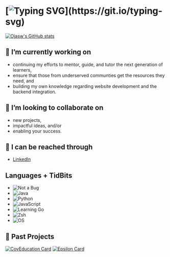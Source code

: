 # [![Typing SVG](https://readme-typing-svg.herokuapp.com?color=A2C3E2&size=24&center=true&vCenter=true&width=800&lines=Hello+there+%F0%9F%91%8B!+Ojasw+here.;Welcome+to+my+GitHub+profile!)](https://git.io/typing-svg)

[![Ojasw's GitHub stats](https://github-readme-stats.vercel.app/api?username=oupadhyay&hide=stars&include_all_commits=true&count_private=true&show_icons=true&theme=prussian&card_width=1.5)](https://github.com/anuraghazra/github-readme-stats)

## 🔭 I’m currently working on 
   - continuing my efforts to mentor, guide, and tutor the next generation of learners,
   - ensure that those from underserved communties get the resources they need, and
   - building my own knowledge regarding website development and the backend integration.
## 🤝 I’m looking to collaborate on 
   - new projects,
   - impactful ideas, and/or
   - enabling your success.
## 📧 I can be reached through
   - [LinkedIn](https://www.linkedin.com/in/ojasw/)

## Languages + TidBits
   - ![Not a Bug](https://img.shields.io/badge/Not%20A%20Bug-A%20Feature-fun?style=for-the-badge&logo=Open-Bug-Bounty&logoColor=white&color=BF616A)
   - ![Java](https://img.shields.io/badge/Language-Java-informational?style=for-the-badge&logo=Java&logoColor=white&color=D08770)
   - ![Python](https://img.shields.io/badge/Language-Python-informational?style=for-the-badge&logo=Python&logoColor=white&color=D08770)
   - ![JavaScript](https://img.shields.io/badge/Language-JavaScript-informational?style=for-the-badge&logo=JavaScript&logoColor=white&color=D08770)
   - ![Learning Go](https://img.shields.io/badge/Language-Go-informational?style=for-the-badge&logo=Go&logoColor=white&color=D08770)
   - ![Zsh](https://img.shields.io/badge/Shell-Zsh-fun?style=for-the-badge&logo=GNU-Bash&logoColor=white&color=5E81AC)
   - ![OS](https://img.shields.io/badge/OS-MacOS-fun?style=for-the-badge&logo=Apple&logoColor=white&color=5E81AC)

## 🌟 Past Projects
[![CovEducation Card](https://github-readme-stats.vercel.app/api/pin/?username=CovEducation&repo=CovEducation&theme=prussian)](https://github.com/CovEducation/CovEducation)
[![Epsilon Card](https://github-readme-stats.vercel.app/api/pin/?username=EpsilonHacks&repo=EpsilonHacks.github.io&theme=prussian)](https://github.com/EpsilonHacks/EpsilonHacks.github.io)
